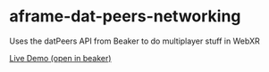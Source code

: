 # aframe-dat-peers-networking
Uses the datPeers API from Beaker to do multiplayer stuff in WebXR

[Live Demo (open in beaker)](dat://7df812a3a22bbb47ad1865434a22e365d0cf9a07f2ec4f6b348c34a8f6a94779/)
